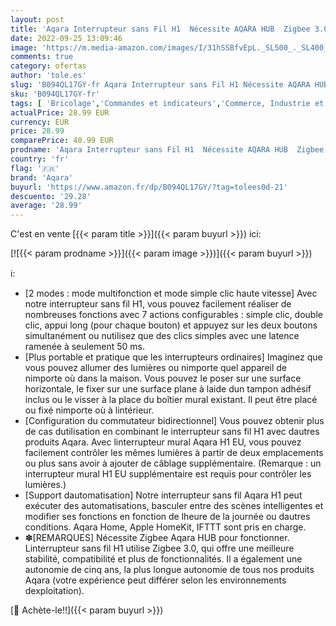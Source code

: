 ```yaml
---
layout: post
title: 'Aqara Interrupteur sans Fil H1  Nécessite AQARA HUB  Zigbee 3.0  Télécommande Configurable à 7 Fonctions sans Installation pour Domestiques Intelligents  Compatible avec Apple HomeKit  IFTTT'
date: 2022-09-25 13:09:46
image: 'https://m.media-amazon.com/images/I/31hSSBfvEpL._SL500_._SL400_.jpg'
comments: true
category: ofertas
author: 'tole.es'
slug: 'B094QL17GY-fr Aqara Interrupteur sans Fil H1 Nécessite AQARA HUB Zigbee...'
sku: 'B094QL17GY-fr'
tags: [ 'Bricolage','Commandes et indicateurs','Commerce, Industrie et Science','Equipement électrique industriel','Interrupteurs et variateurs dintensité','Relais','aqara','Électricité','🇫🇷', ]
actualPrice: 28.99 EUR
currency: EUR
price: 28.99
comparePrice: 40.99 EUR
prodname: 'Aqara Interrupteur sans Fil H1  Nécessite AQARA HUB  Zigbee 3.0  Télécommande Configurable à 7 Fonctions sans Installation pour Domestiques Intelligents  Compatible avec Apple HomeKit  IFTTT'
country: 'fr'
flag: '🇫🇷'
brand: 'Aqara'
buyurl: 'https://www.amazon.fr/dp/B094QL17GY/?tag=tolees0d-21'
descuento: '29.28'
average: '28.99'
---
```


C'est en vente [{{< param title >}}]({{< param buyurl >}}) ici:

[![{{< param prodname >}}]({{< param image >}})]({{< param buyurl >}})

ℹ️:

- [2 modes : mode multifonction et mode simple clic haute vitesse] Avec notre interrupteur sans fil H1, vous pouvez facilement réaliser de nombreuses fonctions avec 7 actions configurables : simple clic, double clic, appui long (pour chaque bouton) et appuyez sur les deux boutons simultanément ou nutilisez que des clics simples avec une latence ramenée à seulement 50 ms.
- [Plus portable et pratique que les interrupteurs ordinaires] Imaginez que vous pouvez allumer des lumières ou nimporte quel appareil de nimporte où dans la maison. Vous pouvez le poser sur une surface horizontale, le fixer sur une surface plane à laide dun tampon adhésif inclus ou le visser à la place du boîtier mural existant. Il peut être placé ou fixé nimporte où à lintérieur.
- [Configuration du commutateur bidirectionnel] Vous pouvez obtenir plus de cas dutilisation en combinant le interrupteur sans fil H1 avec dautres produits Aqara. Avec linterrupteur mural Aqara H1 EU, vous pouvez facilement contrôler les mêmes lumières à partir de deux emplacements ou plus sans avoir à ajouter de câblage supplémentaire. (Remarque : un interrupteur mural H1 EU supplémentaire est requis pour contrôler les lumières.)
- [Support dautomatisation] Notre interrupteur sans fil Aqara H1 peut exécuter des automatisations, basculer entre des scènes intelligentes et modifier ses fonctions en fonction de lheure de la journée ou dautres conditions. Aqara Home, Apple HomeKit, IFTTT sont pris en charge.
- ✽[REMARQUES] Nécessite Zigbee Aqara HUB pour fonctionner. Linterrupteur sans fil H1 utilise Zigbee 3.0, qui offre une meilleure stabilité, compatibilité et plus de fonctionnalités. Il a également une autonomie de cinq ans, la plus longue autonomie de tous nos produits Aqara (votre expérience peut différer selon les environnements dexploitation).

[🛒 Achète-le!!]({{< param buyurl >}})
